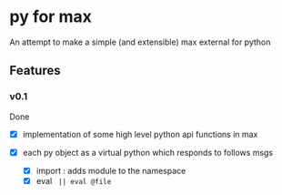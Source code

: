 # py for max

An attempt to make a simple (and extensible) max external for python


## Features

### v0.1

Done

- [x] implementation of some high level python api functions in max
- [x] each py object as a virtual python which responds to follows msgs
	- [x] import <module>: adds module to the namespace
	- [x] eval <code> || eval @file <script>: eval <code> or <script> in namespace
	- [ ] exec <code> || exec @file <script>: inject into namespace (i.e. python exec)
- [x] exensible by embedded cython based python extension to include maxapi functions in python code so you could (hypothetically) e.g. create objects, send messages, etc..
- [ ] load default code
- [ ] edit default with text editor


## py/pyext docs (for inspiration!)

With the py object you can load python modules and execute the functions therein.
With the pyext you can use python classes to represent full-featured pd/Max message objects.
Multithreading (detached methods) is supported for both objects.
You can send messages to named objects or receive (with pyext) with Python methods.

## Notes

- outlet creation order is important in outlet_new(x, NULL)?

- Py_eval_input is equivalent to the built-in eval -- it evaluates an expression.
- Py_file_input is equivalent to exec -- It executes Python code, but does not return anything.
- Py_single_input evaluates an expression and prints its value -- used in the interpreter.


## TODO

- [ ] add right inlet bang after eval op ends
- [ ] add text edit object
- [ ] if attr has same name as method (the import saga), crash. fixed by making them different (should be another better way.)
- [x] add @run <script>
- [x] add cythonized access to max c-api..?
- [x] refactor eval code from py_eval into a function to allow for exec and execfile or PyRun_File scenarios


## Building

- use `make` in the `msx-sdk/sources/basics/py` directory

## Alternative access

- websockets: https://websockets.readthedocs.io/en/stable/intro.html


